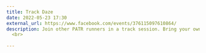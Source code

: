 ```yaml
---
title: Track Daze
date: 2022-05-23 17:30
external_url: https://www.facebook.com/events/376115097610864/
description: Join other PATR runners in a track session. Bring your own workout or join someone else. Pain is a lot more fun when it's shared with others! <br>
  <br>
  
---
```

